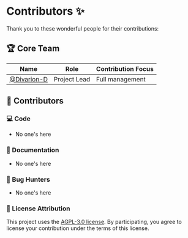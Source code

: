 # Contributors ✨

Thank you to these wonderful people for their contributions:

## 🏆 Core Team

| Name | Role | Contribution Focus |
|----------------|---------------------|--------------------|
| [@Divarion-D](https://github.com/Divarion-D) | Project Lead | Full management |

<!-- ## 🌟 Community Stars (Top Contributors)

| Contributor | PRs Merged | Highlights |
|----------------|------------|-------------------------------------|
| [@adfasf](https://github.com/dsdfasdaln) | 42 | Description | -->

## 👥 Contributors

### 💻 Code
- No one's here

### 📖 Documentation
- No one's here

### 🐛 Bug Hunters
- No one's here

### 📜 License Attribution

This project uses the [AGPL-3.0 license](LICENSE). By participating, you agree to license your contribution under the terms of this license.